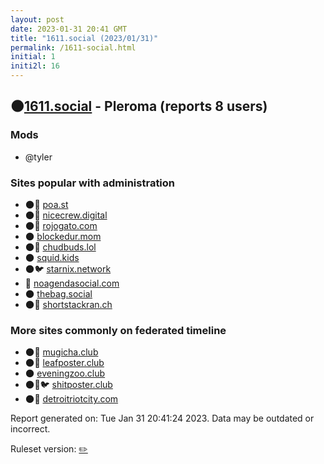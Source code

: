 ```yaml
---
layout: post
date: 2023-01-31 20:41 GMT
title: "1611.social (2023/01/31)"
permalink: /1611-social.html
initial: 1
initi2l: 16
---
```


## 🌑[1611.social](https://1611.social) - Pleroma (reports 8 users)

### Mods
 * @tyler

### Sites popular with administration

* 🌑🧸 [poa.st](/poa-st.html)
* 🌑🧸 [nicecrew.digital](/nicecrew-digital.html)
* 🌑🧸 [rojogato.com](/rojogato-com.html)
* 🌑 [blockedur.mom](/blockedur-mom.html)
* 🌑🧸 [chudbuds.lol](/chudbuds-lol.html)
* 🌑 [squid.kids](/squid-kids.html)
* 🌑🐦 [starnix.network](/starnix-network.html)
* 🐘 [noagendasocial.com](/noagendasocial-com.html)
* 🌑 [thebag.social](/thebag-social.html)
* 🌑🧸 [shortstackran.ch](/shortstackran-ch.html)

### More sites commonly on federated timeline

* 🌑🧸 [mugicha.club](/mugicha-club.html)
* 🌑🧸 [leafposter.club](/leafposter-club.html)
* 🌑 [eveningzoo.club](/eveningzoo-club.html)
* 🌑🧸🐦 [shitposter.club](/shitposter-club.html)
* 🌑🧸 [detroitriotcity.com](/detroitriotcity-com.html)

Report generated on: Tue Jan 31 20:41:24 2023. Data may be outdated or incorrect.

Ruleset version: [✏️](/version-pencil)
